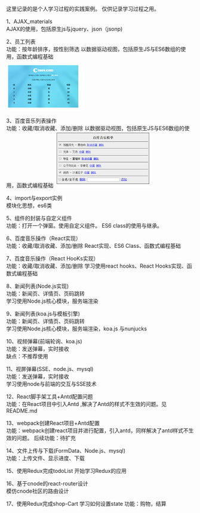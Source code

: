 这里记录的是个人学习过程的实践案例。
仅供记录学习过程之用。  

1、AJAX_materials  
AJAX的使用，包括原生js与jquery、json（jsonp)

2、员工列表  
功能：按年龄排序，按性别筛选
以数据驱动视图，包括原生JS与ES6数组的使用，函数式编程基础  

![](./员工列表/images/demo.png)
  
3、百度音乐列表操作  
功能：收藏/取消收藏、添加/删除
以数据驱动视图，包括原生JS与ES6数组的使用，函数式编程基础
![](./百度音乐/demo.png)
  
4、import与export实例  
模块化思想，es6类  
  
5、组件的封装与自定义组件  
功能：打开一个弹窗。使用自定义组件。
ES6 class的使用与继承。  
  
6、百度音乐操作（React实现）  
功能：收藏/取消收藏、添加/删除
React实现、ES6 Class、函数式编程基础  
  
7、百度音乐操作（React HooKs实现）  
功能：收藏/取消收藏、添加/删除
学习使用react hooks、React Hooks实现、函数式编程基础  

8、新闻列表(Node.js实现)  
功能：新闻页、详情页、页码跳转  
学习使用Node.js核心模块，服务端渲染  
  
9、新闻列表(koa.js与模板引擎)  
功能：新闻页、详情页、页码跳转  
学习使用Node.js核心模块，服务端渲染，koa.js 与nunjucks  

10、视频弹幕(前端轮询、koa.js)  
功能：发送弹幕，实时接收  
缺点：不推荐使用  
  
11、视屏弹幕(SSE、node.js、mysql)  
功能：发送弹幕，实时接收  
学习使用node与前端的交互与SSE技术  

12、React脚手架工具+Antd配置问题  
功能：在React项目中引入Antd ,解决了Antd的样式不生效的问题。见README.md  
  
13、webpack创建React项目+Antd配置  
功能：webpack创建react项目并进行配置，引入antd，同样解决了antd样式不生效的问题。
后续功能：待扩充

14、文件上传与下载(FormData、Node.js、mysql)  
功能：上传文件、显示进度、下载

15、使用Redux完成todoList 
开始学习Redux的应用  

16、基于cnode的react-router设计  
模仿cnode社区的路由设计

17、使用Redux完成shop-Cart
学习如何设置state
功能：购物，结算